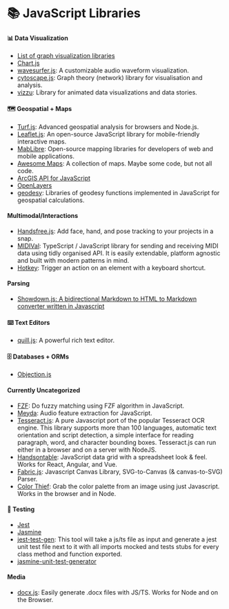 # 📚 JavaScript Libraries

#### 📊 Data Visualization
- [List of graph visualization libraries](https://elise-deux.medium.com/the-list-of-graph-visualization-libraries-7a7b89aab6a6)
- [Chart.js](https://github.com/chartjs/Chart.js)
- [wavesurfer.js](https://wavesurfer-js.org/): A customizable audio waveform visualization.
- [cytoscape.js](https://js.cytoscape.org/): Graph theory (network) library for visualisation and analysis.
- [vizzu](https://github.com/vizzuhq/vizzu-lib): Library for animated data visualizations and data stories.


#### 🗺️ Geospatial + Maps
- [Turf.js](http://turfjs.org/): Advanced geospatial analysis for browsers and Node.js.
- [Leaflet.js](https://leafletjs.com/): An open-source JavaScript library for mobile-friendly interactive maps.
- [MabLibre](https://maplibre.org/): Open-source mapping libraries for developers of web and mobile applications.
- [Awesome Maps](https://github.com/simsieg/awesome-maps): A collection of maps. Maybe some code, but not all code.
- [ArcGIS API for JavaScript](https://developers.arcgis.com/javascript/latest/)
- [OpenLayers](https://openlayers.org/)
- [geodesy](https://github.com/chrisveness/geodesy): Libraries of geodesy functions implemented in JavaScript for geospatial calculations.

#### Multimodal/Interactions
- [Handsfree.js](https://handsfree.dev/): Add face, hand, and pose tracking to your projects in a snap.
- [MIDIVal](https://midival.github.io/): TypeScript / JavaScript library for sending and receiving MIDI data using tidly organised API. It is easily extendable, platform agnostic and built with modern patterns in mind.
- [Hotkey](https://github.com/github/hotkey): Trigger an action on an element with a keyboard shortcut.

#### Parsing
- [Showdown.js: A bidirectional Markdown to HTML to Markdown converter written in Javascript](https://github.com/showdownjs/showdown)

#### ⌨️ Text Editors
- [quill.js](https://quilljs.com/docs/quickstart/): A powerful rich text editor.

#### 🗄️ Databases + ORMs
- [Objection.js](https://vincit.github.io/objection.js/)

#### Currently Uncategorized
- [FZF](https://github.com/ajitid/fzf-for-js): Do fuzzy matching using FZF algorithm in JavaScript.
- [Meyda](https://meyda.js.org/): Audio feature extraction for JavaScript.
- [Tesseract.js](https://tesseract.projectnaptha.com/): A pure Javascript port of the popular Tesseract OCR engine. This library supports more than 100 languages, automatic text orientation and script detection, a simple interface for reading paragraph, word, and character bounding boxes. Tesseract.js can run either in a browser and on a server with NodeJS.
- [Handsontable](https://github.com/handsontable/handsontable): JavaScript data grid with a spreadsheet look & feel. Works for React, Angular, and Vue.
- [Fabric.js](https://github.com/fabricjs/fabric.js): Javascript Canvas Library, SVG-to-Canvas (& canvas-to-SVG) Parser.
- [Color Thief](https://lokeshdhakar.com/projects/color-thief/): Grab the color palette from an image using just Javascript. Works in the browser and in Node.

#### 🧪 Testing
- [Jest](https://jestjs.io/)
- [Jasmine](https://jasmine.github.io/)
- [jest-test-gen](https://github.com/egm0121/jest-test-gen): This tool will take a js/ts file as input and generate a jest unit test file next to it with all imports mocked and tests stubs for every class method and function exported.
- [jasmine-unit-test-generator](https://github.com/FDIM/jasmine-unit-test-generator)

#### Media
- [docx.js](https://docx.js.org/#/): Easily generate .docx files with JS/TS. Works for Node and on the Browser.
